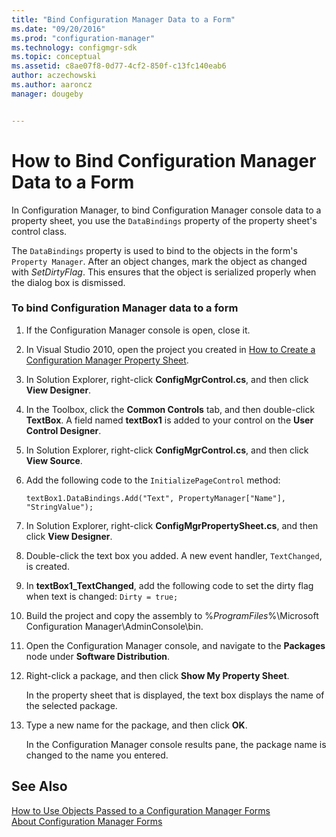 ```yaml
---
title: "Bind Configuration Manager Data to a Form"
ms.date: "09/20/2016"
ms.prod: "configuration-manager"
ms.technology: configmgr-sdk
ms.topic: conceptual
ms.assetid: c8ae07f8-0d77-4cf2-850f-c13fc140eab6
author: aczechowski
ms.author: aaroncz
manager: dougeby


---
```

# How to Bind Configuration Manager Data to a Form
In Configuration Manager, to bind Configuration Manager console data to a property sheet, you use the `DataBindings` property of the property sheet's control class.  

 The `DataBindings` property is used to bind to the objects in the form's `Property Manager`. After an object changes, mark the object as changed with *SetDirtyFlag*. This ensures that the object is serialized properly when the dialog box is dismissed.  

### To bind Configuration Manager data to a form  

1.  If the Configuration Manager console is open, close it.  

2.  In Visual Studio 2010, open the project you created in [How to Create a Configuration Manager Property Sheet](../../../../develop/core/servers/console/how-to-create-a-configuration-manager-property-sheet.md).  

3.  In Solution Explorer, right-click **ConfigMgrControl.cs**, and then click **View Designer**.  

4.  In the Toolbox, click the **Common Controls** tab, and then double-click **TextBox**. A field named **textBox1** is added to your control on the **User Control Designer**.  

5.  In Solution Explorer, right-click **ConfigMgrControl.cs**, and then click **View Source**.  

6.  Add the following code to the `InitializePageControl` method:  

    ```  
    textBox1.DataBindings.Add("Text", PropertyManager["Name"], "StringValue");  
    ```  

7.  In Solution Explorer, right-click **ConfigMgrPropertySheet.cs**, and then click **View Designer**.  

8.  Double-click the text box you added. A new event handler, `TextChanged`, is created.  

9. In **textBox1_TextChanged**, add the following code to set the dirty flag when text is changed: `Dirty = true;`  

10. Build the project and copy the assembly to %*ProgramFiles*%\Microsoft Configuration Manager\AdminConsole\bin.  

11. Open the Configuration Manager console, and navigate to the **Packages** node under **Software Distribution**.  

12. Right-click a package, and then click **Show My Property Sheet**.  

     In the property sheet that is displayed, the text box displays the name of the selected package.  

13. Type a new name for the package, and then click **OK**.  

     In the Configuration Manager console results pane, the package name is changed to the name you entered.  

## See Also  
 [How to Use Objects Passed to a Configuration Manager Forms](../../../../develop/core/servers/console/how-to-use-objects-passed-to-a-configuration-manager-form.md)   
 [About Configuration Manager Forms](../../../../develop/core/servers/console/about-configuration-manager-console-forms.md)
